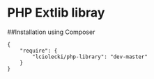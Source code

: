 PHP Extlib libray
===========

##Installation using Composer

    {
        "require": {
            "lciolecki/php-library": "dev-master"
        }
    }
